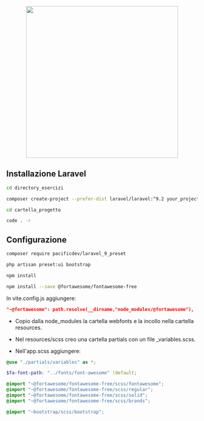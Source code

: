 <p align="center"><a href="https://laravel.com" target="_blank"><img src="https://raw.githubusercontent.com/laravel/art/master/logo-lockup/5%20SVG/2%20CMYK/1%20Full%20Color/laravel-logolockup-cmyk-red.svg" width="400"></a></p>

## Installazione Laravel

```bash
cd directory_esercizi
```

```bash
composer create-project --prefer-dist laravel/laravel:^9.2 your_project_name_here
```

```bash
cd cartella_progetto
```

```bash
code . -r
```

## Configurazione

```bash
composer require pacificdev/laravel_9_preset
```

```bash
php artisan preset:ui bootstrap
```

```bash
npm install
```

```bash
npm install --save @fortawesome/fontawesome-free
```

In vite.config.js aggiungere:

```json
"~@fortawesome": path.resolve(__dirname,"node_modules/@fortawesome"),
```

-   Copio dalla node_modules la cartella webfonts e la incollo nella cartella resources.

-   Nel resources/scss creo una cartella partials con un file \_variables.scss.

-   Nell'app.scss aggiungere:

```scss
@use "./partials/variables" as *;

$fa-font-path: "../fonts/font-awesome" !default;

@import "~@fortawesome/fontawesome-free/scss/fontawesome";
@import "~@fortawesome/fontawesome-free/scss/regular";
@import "~@fortawesome/fontawesome-free/scss/solid";
@import "~@fortawesome/fontawesome-free/scss/brands";

@import "~bootstrap/scss/bootstrap";
```
